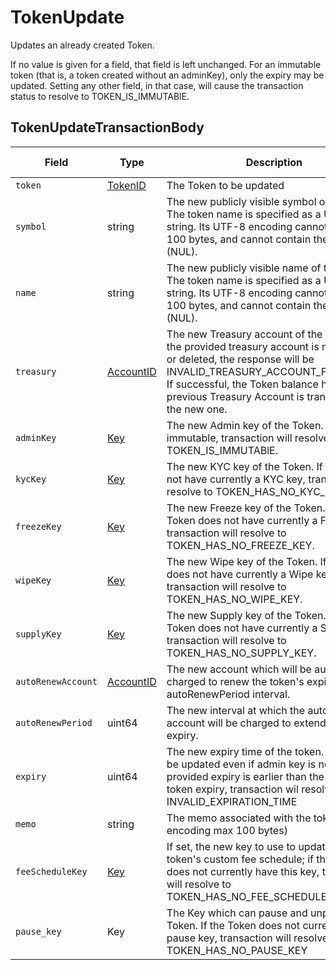 # TokenUpdate

Updates an already created Token.

If no value is given for a field, that field is left unchanged. For an immutable token (that is, a token created without an adminKey), only the expiry may be updated. Setting any other field, in that case, will cause the transaction status to resolve to TOKEN\_IS\_IMMUTABlE.

## TokenUpdateTransactionBody

| Field              | Type                                     | Description                                                                                                                                                                                                                                                                    | Signature Required   |
| ------------------ | ---------------------------------------- | ------------------------------------------------------------------------------------------------------------------------------------------------------------------------------------------------------------------------------------------------------------------------------ | -------------------- |
| `token`            | [TokenID](../basic-types/tokenid.md)     | The Token to be updated                                                                                                                                                                                                                                                        | N/A                  |
| `symbol`           | string                                   | The new publicly visible symbol of the token. The token name is specified as a Unicode string. Its UTF-8 encoding cannot exceed 100 bytes, and cannot contain the 0 byte (NUL).                                                                                                | N/A                  |
| `name`             | string                                   | The new publicly visible name of the token. The token name is specified as a Unicode string. Its UTF-8 encoding cannot exceed 100 bytes, and cannot contain the 0 byte (NUL).                                                                                                  | N/A                  |
| `treasury`         | [AccountID](../basic-types/accountid.md) | The new Treasury account of the Token. If the provided treasury account is not existing or deleted, the response will be INVALID\_TREASURY\_ACCOUNT\_FOR\_TOKEN. If successful, the Token balance held in the previous Treasury Account is transferred to the new one. | If updated, required |
| `adminKey`         | [Key](../basic-types/key.md)             | The new Admin key of the Token. If Token is immutable, transaction will resolve to TOKEN\_IS\_IMMUTABlE.                                                                                                                                                                   | If updated, required |
| `kycKey`           | [Key](../basic-types/key.md)             | The new KYC key of the Token. If Token does not have currently a KYC key, transaction will resolve to TOKEN\_HAS\_NO\_KYC\_KEY.                                                                                                                                        | If updated, required |
| `freezeKey`        | [Key](../basic-types/key.md)             | The new Freeze key of the Token. If the Token does not have currently a Freeze key, transaction will resolve to TOKEN\_HAS\_NO\_FREEZE\_KEY.                                                                                                                           | If updated, required |
| `wipeKey`          | [Key](../basic-types/key.md)             | The new Wipe key of the Token. If the Token does not have currently a Wipe key, transaction will resolve to TOKEN\_HAS\_NO\_WIPE\_KEY.                                                                                                                                 | If updated, required |
| `supplyKey`        | [Key](../basic-types/key.md)             | The new Supply key of the Token. If the Token does not have currently a Supply key, transaction will resolve to TOKEN\_HAS\_NO\_SUPPLY\_KEY.                                                                                                                           | If updated, required |
| `autoRenewAccount` | [AccountID](../basic-types/accountid.md) | The new account which will be automatically charged to renew the token's expiration, at autoRenewPeriod interval.                                                                                                                                                              | N/A                  |
| `autoRenewPeriod`  | uint64                                   | The new interval at which the auto-renew account will be charged to extend the token's expiry.                                                                                                                                                                                 | N/A                  |
| `expiry`           | uint64                                   | The new expiry time of the token. Expiry can be updated even if admin key is not set. If the provided expiry is earlier than the current token expiry, transaction wil resolve to INVALID\_EXPIRATION\_TIME                                                                | N/A                  |
| `memo`             | string                                   | The memo associated with the token (UTF-8 encoding max 100 bytes)                                                                                                                                                                                                              | N/A                  |
| `feeScheduleKey`   | [Key](../basic-types/key.md)             | If set, the new key to use to update the token's custom fee schedule; if the token does not currently have this key, transaction will resolve to TOKEN\_HAS\_NO\_FEE\_SCHEDULE\_KEY                                                                                  | N/A                  |
| `pause_key`        | Key                                      | The Key which can pause and unpause the Token. If the Token does not currently have a pause key, transaction will resolve to TOKEN\_HAS\_NO\_PAUSE\_KEY                                                                                                                | N/A                  |
